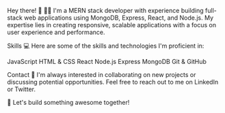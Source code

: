 Hey there! 👋
👨‍💻 I'm a MERN stack developer with experience building full-stack web applications using MongoDB, Express, React, and Node.js. My expertise lies in creating responsive, scalable applications with a focus on user experience and performance.

Skills
💻 Here are some of the skills and technologies I'm proficient in:

JavaScript
HTML & CSS
React
Node.js
Express
MongoDB
Git & GitHub

Contact
🤝 I'm always interested in collaborating on new projects or discussing potential opportunities. Feel free to reach out to me on LinkedIn or Twitter.

🚀 Let's build something awesome together!
